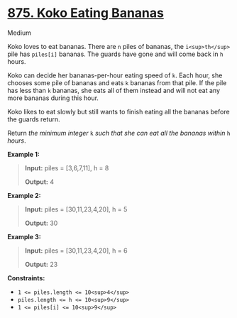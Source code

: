 # [875\. Koko Eating Bananas](https://leetcode.com/problems/koko-eating-bananas/)

Medium

Koko loves to eat bananas. There are `n` piles of bananas, the `i<sup>th</sup>` pile has `piles[i]` bananas. The guards have gone and will come back in `h` hours.

Koko can decide her bananas-per-hour eating speed of `k`. Each hour, she chooses some pile of bananas and eats `k` bananas from that pile. If the pile has less than `k` bananas, she eats all of them instead and will not eat any more bananas during this hour.

Koko likes to eat slowly but still wants to finish eating all the bananas before the guards return.

Return _the minimum integer_ `k` _such that she can eat all the bananas within_ `h` _hours_.

**Example 1:**

> **Input:** piles = \[3,6,7,11\], h = 8
>
> **Output:** 4

**Example 2:**

> **Input:** piles = \[30,11,23,4,20\], h = 5
>
> **Output:** 30

**Example 3:**

> **Input:** piles = \[30,11,23,4,20\], h = 6
>
> **Output:** 23

**Constraints:**

- `1 <= piles.length <= 10<sup>4</sup>`
- `piles.length <= h <= 10<sup>9</sup>`
- `1 <= piles[i] <= 10<sup>9</sup>`
